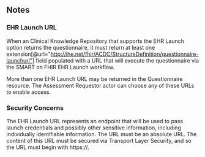 
## Notes
### EHR Launch URL
When an Clinical Knowledge Repository that supports the EHR Launch option returns the questionnaire, it 
must return at least one extension\[@url="http://ihe.net/fhir/ACDC/StructureDefinition/questionnaire-launchurl"] field populated with a URL that will execute the questionnaire
via the SMART on FHIR EHR Launch workflow.

More than one EHR Launch URL may be returned in the Questionnaire resource.  The Assessment Requestor actor
can choose any of these URLs to enable access.

### Security Concerns
The EHR Launch URL represents an endpoint that will be used to pass launch credentials and possibly other sensitive
information, including individually identifiable information.  The URL must be an absolute URL.  The content of this URL must be secured via Transport Layer Security, and so the URL must begin with 
https://.  

